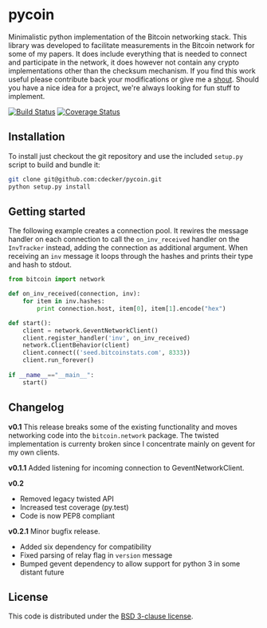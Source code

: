 
pycoin
======

Minimalistic python implementation of the Bitcoin networking
stack. This library was developed to facilitate measurements in the
Bitcoin network for some of my papers. It does include everything that
is needed to connect and participate in the network, it does however
not contain any crypto implementations other than the checksum
mechanism. If you find this work useful please contribute back your
modifications or give me a
[shout](http://www.disco.ethz.ch/members/cdecker.html). Should you
have a nice idea for a project, we're always looking for fun stuff to
implement.

[![Build Status](https://travis-ci.org/cdecker/pycoin.png?branch=master)](https://travis-ci.org/cdecker/pycoin)
[![Coverage Status](https://coveralls.io/repos/cdecker/pycoin/badge.svg?branch=master)](https://coveralls.io/r/cdecker/pycoin?branch=master)


Installation
------------

To install just checkout the git repository and use the included
`setup.py` script to build and bundle it:

```bash
git clone git@github.com:cdecker/pycoin.git
python setup.py install
```

Getting started
---------------

The following example creates a connection pool. It rewires the
message handler on each connection to call the `on_inv_received`
handler on the `InvTracker` instead, adding the connection as
additional argument. When receiving an `inv` message it loops through
the hashes and prints their type and hash to stdout.

```python
from bitcoin import network

def on_inv_received(connection, inv):
    for item in inv.hashes:
        print connection.host, item[0], item[1].encode("hex")

def start():
    client = network.GeventNetworkClient()
    client.register_handler('inv', on_inv_received)
    network.ClientBehavior(client)
    client.connect(('seed.bitcoinstats.com', 8333))
    client.run_forever()
    
if __name__=="__main__":
    start()
```

Changelog
---------
**v0.1**
This release breaks some of the existing functionality and moves networking code into the `bitcoin.network` package. The twisted implementation is currenty broken since I concentrate mainly on gevent for my own clients.

**v0.1.1**
Added listening for incoming connection to GeventNetworkClient.

**v0.2**
 - Removed legacy twisted API
 - Increased test coverage (py.test)
 - Code is now PEP8 compliant

**v0.2.1**
Minor bugfix release.
 - Added six dependency for compatibility
 - Fixed parsing of relay flag in `version` message
 - Bumped gevent dependency to allow support for python 3 in some distant future

License
-------
This code is distributed under the [BSD 3-clause license](http://en.wikipedia.org/wiki/BSD_licenses#3-clause_license_.28.22Revised_BSD_License.22.2C_.22New_BSD_License.22.2C_or_.22Modified_BSD_License.22.29).

